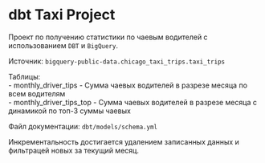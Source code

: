 # dbt Taxi Project

Проект по получению статистики по чаевым водителей с использованием `DBT` и `BigQuery`.

Источник: `bigquery-public-data.chicago_taxi_trips.taxi_trips`

Таблицы:  
    - monthly_driver_tips - Сумма чаевых водителей в разрезе месяца по всем водителям  
    - monthly_driver_tips_top - Сумма чаевых водителей в разрезе месяца с динамикой по топ-3 суммы чаевых  

Файл документации: `dbt/models/schema.yml`

Инкрементальность достигается удалением записанных данных и фильтрацей новых за текущий месяц.